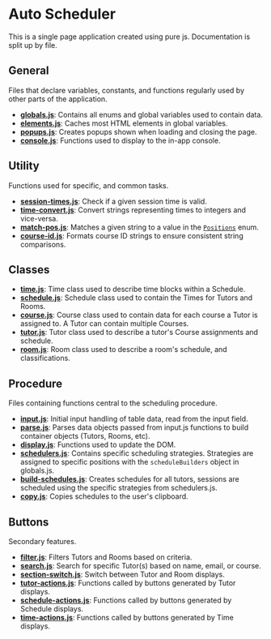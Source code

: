 # Auto Scheduler

This is a single page application created using pure js. Documentation is split up by file.

## General
Files that declare variables, constants, and functions regularly used by other parts of the application.

- **[globals.js](globals.md)**: Contains all enums and global variables used to contain data.
- **[elements.js](elements.md)**: Caches most HTML elements in global variables.
- **[popups.js](popups.md)**: Creates popups shown when loading and closing the page.
- **[console.js](console.md)**: Functions used to display to the in-app console.

## Utility
Functions used for specific, and common tasks.

- **[session-times.js](utility/session-times.md)**: Check if a given session time is valid.
- **[time-convert.js](utility/time-convert.md)**: Convert strings representing times to integers and vice-versa.
- **[match-pos.js](utility/match-pos.md)**: Matches a given string to a value in the [`Positions`](globals.md#positions) enum.
- **[course-id.js](utility/course-id.md)**: Formats course ID strings to ensure consistent string comparisons.

## Classes

- **[time.js](classes/time.md)**: Time class used to describe time blocks within a Schedule.
- **[schedule.js](classes/schedule.md)**: Schedule class used to contain the Times for Tutors and Rooms.
- **[course.js](classes/course.md)**: Course class used to contain data for each course a Tutor is assigned to. A Tutor can contain multiple Courses.
- **[tutor.js](classes/tutor.md)**: Tutor class used to describe a tutor's Course assignments and schedule.
- **[room.js](classes/room.md)**: Room class used to describe a room's schedule, and classifications.

## Procedure
Files containing functions central to the scheduling procedure.

- **[input.js](procedure/input.md)**: Initial input handling of table data, read from the input field.
- **[parse.js](procedure/parse.md)**: Parses data objects passed from input.js functions to build container objects (Tutors, Rooms, etc).
- **[display.js](procedure/display.md)**: Functions used to update the DOM.
- **[schedulers.js](procedure/schedulers.md)**: Contains specific scheduling strategies. Strategies are assigned to specific positions with the `scheduleBuilders` object in globals.js.
- **[build-schedules.js](procedure/build-schedules.md)**: Creates schedules for all tutors, sessions are scheduled using the specific strategies from schedulers.js.
- **[copy.js](procedure/copy.md)**: Copies schedules to the user's clipboard.

## Buttons
Secondary features.

- **[filter.js](buttons/filter.md)**: Filters Tutors and Rooms based on criteria.
- **[search.js](buttons/search.md)**: Search for specific Tutor(s) based on name, email, or course.
- **[section-switch.js](buttons/section-switch.md)**: Switch between Tutor and Room displays.
- **[tutor-actions.js](buttons/tutor-actions.md)**: Functions called by buttons generated by Tutor displays.
- **[schedule-actions.js](buttons/schedule-actions.md)**: Functions called by buttons generated by Schedule displays.
- **[time-actions.js](buttons/time-actions.md)**: Functions called by buttons generated by Time displays.
